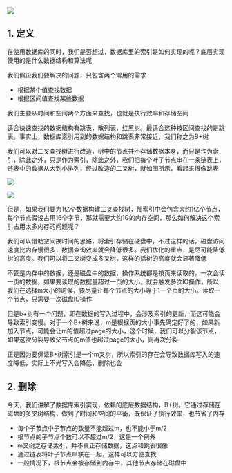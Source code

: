 ![](https://static001.geekbang.org/resource/image/36/dc/36475968a64a81ceb13b8be7a1f20edc.jpg)

## 1. 定义

在使用数据库的同时，我们是否想过，数据库里的索引是如何实现的呢？底层实现使用的是什么数据结构和算法呢

我们假设我们要解决的问题，只包含两个常用的需求

* 根据某个值查找数据
* 根据区间值查找某些数据

我们主要从时间和空间两个方面来查找，也就是执行效率和存储空间

适合快速查找的数据结构有跳表，散列表，红黑树。最适合这种按区间查找的是跳表。事实上，数据库索引用到的数据结构和跳表非常接近，我们称之为B+树

我们可以对二叉查找树进行改造，树中的节点并不存储数据本身，而只是作为索引，除此之外，只是作为索引，除此之外，我们把每个叶子节点串在一条链表上，链表中的数据从大到小排列，经过改造的二叉树，就如图所示，看起来很像跳表

![](https://static001.geekbang.org/resource/image/25/f4/25700c1dc28ce094eed3ffac394531f4.jpg)

![](https://static001.geekbang.org/resource/image/1c/cc/1cf179c03c702a6ef5b9336f5b1eaecc.jpg)

但是，如果我们要为1亿个数据构建二叉查找树，那索引中会包含大约1亿个节点，每个节点假设占用16个字节，那就需要大约1G的内存空间，那么如何解决这个索引占用太多内存的问题呢？

我们可以借助空间换时间的思路，将索引存储在硬盘中，不过这样的话，磁盘访问速度比内存慢很多，数据查询效率就会降低很多。我们优化的重点，是尽可能降低树的高度。我们可以将二叉树变成多叉树，这样的话树的高度就会显著降低

不管是内存中的数据，还是磁盘中的数据，操作系统都是按页来读取的，一次会读一页的数据，如果要读取的数据量超过一页的大小，就会触发多次IO操作，所以我们在选择m大小的时候，要尽量让每个节点的大小等于1一个页的大小。读取一个节点，只需要一次磁盘IO操作

但是b+树有一个问题，即在数据的写入过程中，会涉及索引的更新，而这可能会导致索引变慢。对于一个B+树来说，m是根据页的大小事先确定好了的，如果新加入节点，可能会让m的值超过page的大小，这个时候，我们可以分裂该节点，如果这次分裂导致父节点的m值也超过page的大小，则再次分裂

正是因为要保证B+树索引是一个m叉树，所以索引的存在会导致数据库写入的速度降低，实际上不光写入会降低，删除也会

## 2. 删除

今天，我们讲解了数据库索引实现，依赖的底层数据结构，B+树。它通过存储在磁盘的多叉树结构，做到了时间和空间的平衡，既保证了执行效率，也节省了内存

* 每个子节点中子节点的数量不能超过m，也不能小于m/2
* 根节点的子节点个数可以不超过m/2，这是一个例外
* m叉树之存储索引，并不真正存储数据，这点和跳表很像
* 通过链表将叶子节点串联在一起，这样可以方便查找
* 一般情况下，根节点会被存储到内存中，其他节点存储在磁盘中